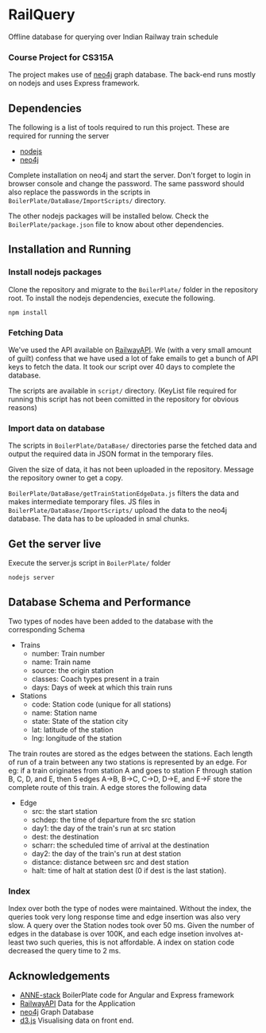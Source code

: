 # RailQuery
Offline database for querying over Indian Railway train schedule

### Course Project for CS315A

The project makes use of [neo4j](https://github.com/neo4j/neo4j) graph database. The back-end runs mostly on nodejs and uses Express framework.

## Dependencies
The following is a list of tools required to run this project. These are required for running the server

* [nodejs](https://github.com/nodejs/node)
* [neo4j](https://github.com/neo4j/neo4j)

Complete installation on neo4j and start the server. Don't forget to login in browser console and change the password. The same password should also replace the passwords in the scripts in ```BoilerPlate/DataBase/ImportScripts/``` directory.

The other nodejs packages will be installed below. Check the ```BoilerPlate/package.json``` file to know about other dependencies.

## Installation and Running

### Install nodejs packages

Clone the repository and migrate to the ```BoilerPlate/``` folder in the repository root. To install the nodejs dependencies, execute the following.
```
npm install
```

### Fetching Data

We've used the API available on [RailwayAPI](http://www.railwayapi.com/). We (with a very small amount of guilt) confess that we have used a lot of fake emails to get a bunch of API keys to fetch the data. It took our script over 40 days to complete the database.

The scripts are available in ```script/``` directory. (KeyList file required for running this script has not been comiitted in the repository for obvious reasons)

### Import data on database

The scripts in ```BoilerPlate/DataBase/``` directories parse the fetched data and output the required data in JSON format in the temporary files.

Given the size of data, it has not been uploaded in the repository. Message the repository owner to get a copy.

```BoilerPlate/DataBase/getTrainStationEdgeData.js``` filters the data and makes intermediate temporary files. JS files in ```BoilerPlate/DataBase/ImportScripts/``` upload the data to the neo4j database. The data has to be uploaded in smal chunks.

## Get the server live

Execute the server.js script in ```BoilerPlate/``` folder

```
nodejs server
```

## Database Schema and Performance

Two types of nodes have been added to the database with the corresponding Schema

* Trains
    * number: Train number
    * name: Train name
    * source: the origin station
    * classes: Coach types present in a train
    * days: Days of week at which this train runs
* Stations
    * code: Station code (unique for all stations)
    * name: Station name
    * state: State of the station city
    * lat: latitude of the station
    * lng: longitude of the station

The train routes are stored as the edges between the stations. Each length of run of a train between any two stations is represented by an edge. For eg: if a train originates from station A and goes to station F through station B, C, D, and E, then 5 edges A->B, B->C, C->D, D->E, and E->F store the complete route of this train. A edge stores the following data

* Edge
    * src: the start station
    * schdep: the time of departure from the src station
    * day1: the day of the train's run at src station
    * dest: the destination
    * scharr: the scheduled time of arrival at the destination
    * day2: the day of the train's run at dest station
    * distance: distance between src and dest station
    * halt: time of halt at station dest (0 if dest is the last station).

### Index

Index over both the type of nodes were maintained. Without the index, the queries took very long response time and edge insertion was also very slow. A query over the Station nodes took over 50 ms. Given the number of edges in the database is over 100K, and each edge insetion involves at-least two such queries, this is not affordable. A index on station code decreased the query time to 2 ms.

## Acknowledgements

* [ANNE-stack](https://github.com/mchengal/ANNE-stack) BoilerPlate code for Angular and Express framework
* [RailwayAPI](https://www.railwayapi.com/) Data for the Application
* [neo4j](https://github.com/neo4j/neo4j) Graph Database
* [d3.js](https://github.com/d3/d3) Visualising data on front end.
